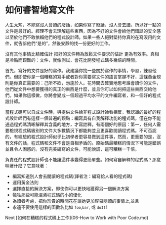 # 如何睿智地寫文件
[//]: # (Version:1.0.0)
人生太短，不能寫沒人會讀的廢話，如果你寫了廢話，沒人會去讀。所以好一點的文件是最好的。經理不會去理解這些東西，因為不好的文件會給他們錯誤的安全感以至於他們不敢依賴他們的程式設計師。如果一些人絕對堅持你真的在寫沒用的文件，就告訴他們“是的”，然後安靜的找一份更好的工作。

沒有其他事情比精確估計 把好的文件轉為放鬆文件要求的估計 更為有效率。真相是冷酷而艱難的：文件，就像測試，會花比開發程式碼多幾倍的時間。

首先，寫好的文件是好的寫作。我建議你找一些關於寫作的事情，學習，練習他們。但即使你是一個糟糕的寫手或者對你需要寫文件的語言掌握不好，這條黃金規則是你真正需要的：己所不欲，勿施於人。花時間去確實地思考誰會讀你的文件，他們從文件中想要獲得的真正的東西是什麼，並且你可以如何把這些東西交給他們。如果你這樣做，你將會變成一個超過平均水平的文件編寫者，和一個好的程式設計師。

當程式碼可以自成文件時，與提供文件給非程式設計師看相反，我認識的最好的程式設計師們有這樣一個普遍的觀點：編寫具有自我解釋功能的程式碼，僅在你不能通過程式碼清晰解釋其含義的地方，才寫註釋。有兩個好的原因：第一，任何人需要檢視程式碼級別的文件大多數情況下都能夠並且更喜歡閱讀程式碼。不可否認的，有經驗的程式設計師似乎比初學者更容易做到這件事，然而，更重要的是，沒有文件的話，程式碼和文件不會是自相矛盾的。原始碼最糟糕的情況下可能是錯誤並且令人困惑的。沒有完美編寫的文件，可能說謊，這可糟糕一千倍。

負責任的程式設計師也不能讓這件事變得更簡單些。如何寫自解釋的程式碼？那意味著什麼？它意味著：

- 編寫知道別人會去閱讀的程式碼(譯者注：編寫給人看的程式碼)
- 運用黃金法則
- 選擇直接的解決方案，即使你可以更快地獲得另一個解決方案
- 犧牲那些可能混淆程式碼的小的優化
- 為讀者考慮，把你珍貴的時間花在讓她更加容易閱讀的事情上,並且
- 永遠不要使用這樣的函數名比如 `foo`,`bar`, 或 `doIt`!

Next [如何在糟糕的程式碼上工作](06-How to Work with Poor Code.md)
